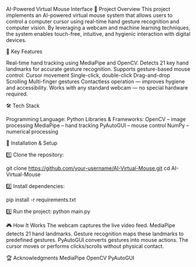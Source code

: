 AI-Powered Virtual Mouse Interface
📌 Project Overview
This project implements an AI-powered virtual mouse system that allows users to control a computer cursor using real-time hand gesture recognition and computer vision.
By leveraging a webcam and machine learning techniques, the system enables touch-free, intuitive, and hygienic interaction with digital devices.

🎯 Key Features

Real-time hand tracking using MediaPipe and OpenCV.
Detects 21 key hand landmarks for accurate gesture recognition.
Supports gesture-based mouse control:
Cursor movement
Single-click, double-click
Drag-and-drop
Scrolling
Multi-finger gestures
Contactless operation — improves hygiene and accessibility.
Works with any standard webcam — no special hardware required.

🛠️ Tech Stack

Programming Language: Python
Libraries & Frameworks:
OpenCV – image processing
MediaPipe – hand tracking
PyAutoGUI – mouse control
NumPy – numerical processing


      
🚀 Installation & Setup

1️⃣ Clone the repository: 

git clone https://github.com/your-username/AI-Virtual-Mouse.git
cd AI-Virtual-Mouse

2️⃣ Install dependencies: 

pip install -r requirements.txt

3️⃣ Run the project: 
python main.py

🎮 How It Works
The webcam captures the live video feed.
MediaPipe detects 21 hand landmarks.
Gesture recognition maps these landmarks to predefined gestures.
PyAutoGUI converts gestures into mouse actions.
The cursor moves or performs clicks/scrolls without physical contact.

🏆 Acknowledgments
MediaPipe
OpenCV
PyAutoGUI
